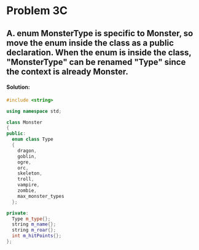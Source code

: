 # Problem 3C

## A. enum MonsterType is specific to Monster, so move the enum inside the class as a public declaration. When the enum is inside the class, "MonsterType" can be renamed "Type" since the context is already Monster.

#### **Solution:**

```c++
#include <string>

using namespace std;

class Monster
{
public:
  enum class Type
  {
    dragon,
    goblin,
    ogre,
    orc,
    skeleton,
    troll,
    vampire,
    zombie,
    max_monster_types
  };

private:
  Type m_type{};
  string m_name{};
  string m_roar{};
  int m_hitPoints{};
};
```
